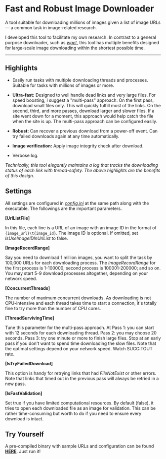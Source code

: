 # Fast and Robust Image Downloader
A tool suitable for downloading millions of images given a list of image URLs — a common task in image-related research.

I developed this tool to facilitate my own research. In contrast to a general purpose downloader, such as *[wget](https://www.gnu.org/software/wget/)*, this tool has multiple benefits designed for large-scale image downloading within the shortest possible time.

-----------------------------------

## Highlights

- Easily run tasks with multiple downloading threads and processes. Suitable for tasks with millions of images or more.

- **Ultra-fast:** Designed to well handle dead links and very large files. For speed boosting, I suggest a "multi-pass" approach: On the first pass, download small files only. This will quickly fulfill most of the links. On the second, third, and more passes, download larger and slower files. If a site went down for a moment, this approach would help catch the file when the site is up. The multi-pass approach can be configured easily.

- **Robust:** Can recover a previous download from a power-off event. Can try failed downloads again at any time automatically.

- **Image verification:** Apply image integrity check after download.

- Verbose log.

*Technically, this tool elegantly maintains a log that tracks the downloading status of each link with thread-safety. The above highlights are the benefits of this design.*

## Settings

All settings are configured in *[config.ini](bin/config.ini)* at the same path along with the executable. The followings are the important parameters.

**[UrlListFile]**

In this file, each line is a URL of an image with an image ID in the format of `{image_url}\t{image_id}`. The image ID is optional. If omitted, set *IsUseImageIDInUrlList* to false.

**[ImageRecordRange]**

Say you need to download 1 million images, you want to split the task by 100,000 URLs for each downloading process. The *ImageRecordRange* for the first process is 1-100000; second process is 100001-200000; and so on. You may start 5-9 download processes altogether, depending on your network speed.

**[ConcurrentThreads]**

The number of maximum concurrent downloads. As downloading is not CPU-intensive and each thread takes time to start a connection, it's totally fine to try more than the number of CPU cores.

**[ThreadSurvivingTime]**

Tune this parameter for the multi-pass approach. At Pass 1: you can start with 12 seconds for each downloading thread. Pass 2: you may choose 20 seconds. Pass 3: try one minute or more to finish large files. Stop at an early pass if you don't want to spend time downloading the slow files. Note that the optimal settings depend on your network speed. Watch SUCC:TOUT rate.

**[IsTryFailedDownload]**

This option is handy for retrying links that had *FileNotExist* or other errors. Note that links that timed out in the previous pass will always be retried in a new pass.

**[IsFastValidation]**

Set true if you have limited computational resources. By default (false), it tries to open each downloaded file as an image for validation. This can be rather time-consuming but worth to do if you need to ensure every download is intact.

## Try Yourself

A pre-compiled binary with sample URLs and configuration can be found **[HERE](bin/)**. Just run it!
